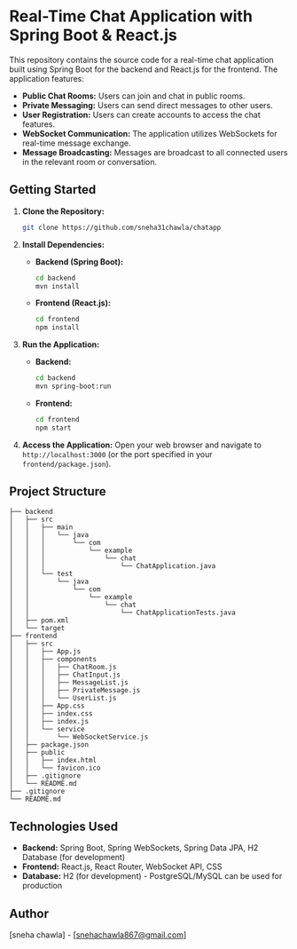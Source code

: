 
# Real-Time Chat Application with Spring Boot & React.js

This repository contains the source code for a real-time chat application built using Spring Boot for the backend and React.js for the frontend. The application features:

- **Public Chat Rooms:** Users can join and chat in public rooms.
- **Private Messaging:** Users can send direct messages to other users.
- **User Registration:** Users can create accounts to access the chat features.
- **WebSocket Communication:** The application utilizes WebSockets for real-time message exchange.
- **Message Broadcasting:** Messages are broadcast to all connected users in the relevant room or conversation.

## Getting Started

1. **Clone the Repository:**
   ```bash
   git clone https://github.com/sneha31chawla/chatapp
   ```

2. **Install Dependencies:**
   - **Backend (Spring Boot):**
     ```bash
     cd backend
     mvn install
     ```
   - **Frontend (React.js):**
     ```bash
     cd frontend
     npm install
     ```

3. **Run the Application:**
   - **Backend:**
     ```bash
     cd backend
     mvn spring-boot:run
     ```
   - **Frontend:**
     ```bash
     cd frontend
     npm start
     ```

4. **Access the Application:**
   Open your web browser and navigate to `http://localhost:3000` (or the port specified in your `frontend/package.json`).

## Project Structure

```
├── backend
│   ├── src
│   │   ├── main
│   │   │   └── java
│   │   │       └── com
│   │   │           └── example
│   │   │               └── chat
│   │   │                   └── ChatApplication.java
│   │   └── test
│   │       └── java
│   │           └── com
│   │               └── example
│   │                   └── chat
│   │                       └── ChatApplicationTests.java
│   ├── pom.xml
│   └── target
├── frontend
│   ├── src
│   │   ├── App.js
│   │   ├── components
│   │   │   ├── ChatRoom.js
│   │   │   ├── ChatInput.js
│   │   │   ├── MessageList.js
│   │   │   ├── PrivateMessage.js
│   │   │   └── UserList.js
│   │   ├── App.css
│   │   ├── index.css
│   │   ├── index.js
│   │   └── service
│   │       └── WebSocketService.js
│   ├── package.json
│   ├── public
│   │   ├── index.html
│   │   └── favicon.ico
│   ├── .gitignore
│   └── README.md
├── .gitignore
└── README.md
```

## Technologies Used

- **Backend:** Spring Boot, Spring WebSockets, Spring Data JPA, H2 Database (for development)
- **Frontend:** React.js, React Router, WebSocket API, CSS
- **Database:** H2 (for development) - PostgreSQL/MySQL can be used for production


## Author

[sneha chawla] - [snehachawla867@gmail.com] 

